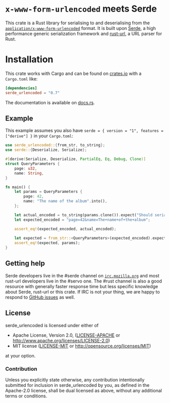 `x-www-form-urlencoded` meets Serde
===================================

This crate is a Rust library for serialising to and deserialising from
the [`application/x-www-form-urlencoded`][urlencoded] format. It is built
upon [Serde], a high performance generic serialization framework and [rust-url],
a URL parser for Rust.

[rust-url]: https://github.com/servo/rust-url
[Serde]: https://github.com/serde-rs/serde
[urlencoded]: https://url.spec.whatwg.org/#application/x-www-form-urlencoded

Installation
============

This crate works with Cargo and can be found on
[crates.io] with a `Cargo.toml` like:

```toml
[dependencies]
serde_urlencoded = "0.7"
```

The documentation is available on [docs.rs].

[crates.io]: https://crates.io/crates/serde_urlencoded
[docs.rs]: https://docs.rs/serde_urlencoded

## Example

This example assumes you also have `serde = { version = "1", features = ["derive"] }` in your `Cargo.toml`:

```rust
use serde_urlencoded::{from_str, to_string};
use serde::{Deserialize, Serialize};

#[derive(Serialize, Deserialize, PartialEq, Eq, Debug, Clone)]
struct QueryParameters {
    page: u32,
    name: String,
}

fn main() {
    let params = QueryParameters {
        page: 42,
        name: "The name of the album".into(),
    };

    let actual_encoded = to_string(params.clone()).expect("Should serialize");
    let expected_encoded = "page=42&name=The+name+of+the+album";

    assert_eq!(expected_encoded, actual_encoded);
    
    let expected = from_str::<QueryParameters>(expected_encoded).expect("Should deserialize");
    assert_eq!(expected, params);
}
```

## Getting help

Serde developers live in the #serde channel on
[`irc.mozilla.org`](https://wiki.mozilla.org/IRC) and most rust-url developers
live in the #servo one. The #rust channel is also a good resource with generally
faster response time but less specific knowledge about Serde, rust-url or this
crate. If IRC is not your thing, we are happy to respond to [GitHub
issues](https://github.com/nox/serde_urlencoded/issues/new) as well.

## License

serde_urlencoded is licensed under either of

 * Apache License, Version 2.0, ([LICENSE-APACHE](LICENSE-APACHE) or
   http://www.apache.org/licenses/LICENSE-2.0)
 * MIT license ([LICENSE-MIT](LICENSE-MIT) or
   http://opensource.org/licenses/MIT)

at your option.

### Contribution

Unless you explicitly state otherwise, any contribution intentionally submitted
for inclusion in serde_urlencoded by you, as defined in the Apache-2.0 license,
shall be dual licensed as above, without any additional terms or conditions.
